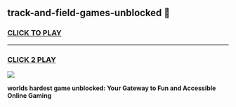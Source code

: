 
## track-and-field-games-unblocked 👋
<h3>
<a href="https://premium.freeplayer.one?title=track-and-field-games-unblocked&ref=14F">CLICK TO PLAY</a></h3>
<hr>

<h3>
<a href="https://premium.freeplayer.one?title=track-and-field-games-unblocked&ref=14F">CLICK 2 PLAY</a>
  
</h3>

<a href="https://premium.freeplayer.one?title=track-and-field-games-unblocked&ref=12F/"><img src="https://clearcache.store/games.png"></a>


**worlds hardest game unblocked: Your Gateway to Fun and Accessible Online Gaming**
